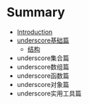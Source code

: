 # Summary

* [Introduction](README.md)
* [underscore基础篇](base/README.md)
  * [结构](base/结构.md)
* underscore集合篇
* underscore数组篇
* underscore函数篇
* underscore对象篇
* underscore实用工具篇

